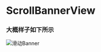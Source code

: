 # ScrollBannerView

### 大概样子如下所示

![滑动Banner](https://upload-images.jianshu.io/upload_images/7203723-c9fd9df2fdb607b1.gif?imageMogr2/auto-orient/strip)
